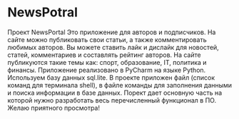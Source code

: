 # NewsPotral
Проект NewsPortal 
Это приложение для авторов и подписчиков. На сайте можно публиковать свои статьи, а также комментировать любимых авторов. Вы можете ставить лайк и дислайк для новостей, статей, комментариев и составлять рейтинг авторов. На сайте публикуются такие темы как: спорт, образование, IT, политика и финансы. Приложение реализовано в PyCharm на языке Python. Используем базу данных sql.lite. В проекте приложен файл (список команд для терминала shell), в файле команды для заполнения данными и поиска информации в базе данных. Порект дает основную часть на которой нужно разработать весь перечисленный функционал в ПО. Желаю приятного просмотра! 

